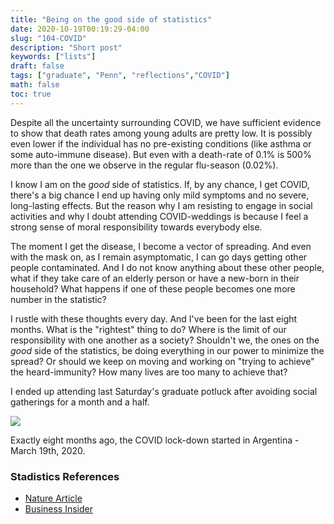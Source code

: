 ```yaml
---
title: "Being on the good side of statistics"
date: 2020-10-19T00:19:29-04:00
slug: "104-COVID"
description: "Short post"
keywords: ["lists"]
draft: false
tags: ["graduate", "Penn", "reflections","COVID"]
math: false
toc: true
---
```

Despite all the uncertainty surrounding COVID, we have sufficient evidence to show that death rates among young adults are pretty low. It is possibly even lower if the individual has no pre-existing conditions (like asthma or some auto-immune disease). But even with a death-rate of 0.1% is 500% more than the one we observe in the regular flu-season (0.02%).

I know I am on the *good* side of statistics. If, by any chance, I get COVID, there's a big chance I end up having only mild symptoms and no severe, long-lasting effects. But the reason why I am resisting to engage in social activities and why I doubt attending COVID-weddings is because I feel a strong sense of moral responsibility towards everybody else. 

The moment I get the disease, I become a vector of spreading. And even with the mask on, as I remain asymptomatic, I can go days getting other people contaminated. And I do not know anything about these other people, what if they take care of an elderly person or have a new-born in their household? What happens if one of these people becomes one more number in the statistic?

I rustle with these thoughts every day. And I've been for the last eight months. What is the "rightest" thing to do? Where is the limit of our responsibility with one another as a society? Shouldn't we, the ones on the *good* side of the statistics, be doing everything in our power to minimize the spread? Or should we keep on moving and working on "trying to achieve" the heard-immunity? How many lives are too many to achieve that? 

I ended up attending last Saturday's graduate potluck after avoiding social gatherings for a month and a half. 

![](/104-COVID.png)

Exactly eight months ago, the COVID lock-down started in Argentina - March 19th, 2020. 

### Stadistics References

* <a href="https://www.nature.com/articles/d41586-020-02483-2">Nature Article</a>
* <a href="https://www.businessinsider.com/coronavirus-death-rate-us-compared-to-flu-by-age-2020-6">Business Insider</a>